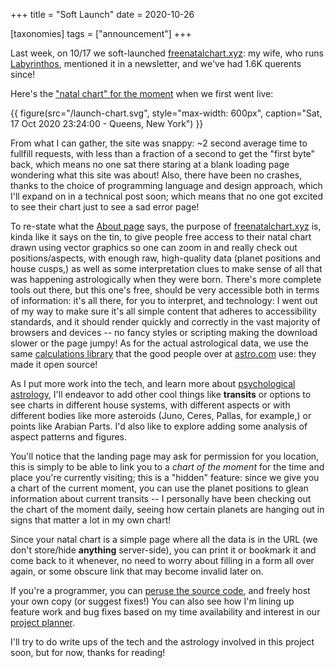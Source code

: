 +++
title = "Soft Launch"
date = 2020-10-26

[taxonomies]
tags = ["announcement"]
+++

Last week, on 10/17 we soft-launched [freenatalchart.xyz](https://freenatalchart.xyz): my wife, who runs [Labyrinthos](https://labyrinthos.co), mentioned it in a newsletter, and we've had 1.6K querents since!

Here's the ["natal chart" for the moment](https://freenatalchart.xyz/full-chart?location=Borough+of+Queens%2C+New+York%2C+United+States+of+America&month=10&day=17&year=2020&hour=11&minute=24&day-part=pm&lat=40.6815&lng=-73.8365) when we first went live:

{{ figure(src="/launch-chart.svg", style="max-width: 600px", caption="Sat, 17 Oct 2020 23:24:00 - Queens, New York") }}

From what I can gather, the site was snappy: ~2 second average time to fullfill requests, with less than a fraction of a second to get the "first byte" back, which means no one sat there staring at a blank loading page wondering what this site was about! Also, there have been no crashes, thanks to the choice of programming language and design approach, which I'll expand on in a technical post soon; which means that no one got excited to see their chart just to see a sad error page!

<!-- more -->

To re-state what the [About page](https://freenatalchart.xyz/about) says, the purpose of [freenatalchart.xyz](https://freenatalchart.xyz) is, kinda like it says on the tin, to give people free access to their natal chart drawn using vector graphics so one can zoom in and really check out positions/aspects, with enough raw, high-quality data (planet positions and house cusps,) as well as some interpretation clues to make sense of all that was happening astrologically when they were born. There's more complete tools out there, but this one's free, should be very accessible both in terms of information: it's all there, for you to interpret, and technology: I went out of my way to make sure it's all simple content that adheres to accessibility standards, and it should render quickly and correctly in the vast majority of browsers and devices -- no fancy styles or scripting making the download slower or the page jumpy! As for the actual astrological data, we use the same [calculations library](https://www.astro.com/swisseph/swephinfo_e.htm) that the good people over at [astro.com](https://astro.com) use: they made it open source!

As I put more work into the tech, and learn more about [psychological astrology](https://en.wikipedia.org/wiki/Psychological_astrology), I'll endeavor to add other cool things like **transits** or options to see charts in different house systems, with different aspects or with different bodies like more asteroids (Juno, Ceres, Pallas, for example,) or points like Arabian Parts. I'd also like to explore adding some analysis of aspect patterns and figures.

You'll notice that the landing page may ask for permission for you location, this is simply to be able to link you to a _chart of the moment_ for the time and place you're currently visiting; this is a "hidden" feature: since we give you a chart of the current moment, you can use the planet positions to glean information about current transits -- I personally have been checking out the chart of the moment daily, seeing how certain planets are hanging out in signs that matter a lot in my own chart!

Since your natal chart is a simple page where all the data is in the URL (we don't store/hide __anything__ server-side), you can print it or bookmark it and come back to it whenever, no need to worry about filling in a form all over again, or some obscure link that may become invalid later on.
 
If you're a programmer, you can [peruse the source code](https://github.com/lfborjas/freenatalchart.xyz), and freely host your own copy (or suggest fixes!) You can also see how I'm lining up feature work and bug fixes based on my time availability and interest in our [project planner](https://github.com/lfborjas/freenatalchart.xyz/projects/1).

I'll try to do write ups of the tech and the astrology involved in this project soon, but for now, thanks for reading!
